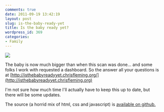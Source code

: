 ```yaml
---
comments: true
date: 2011-09-19 13:42:19
layout: post
slug: is-the-baby-ready-yet
title: Is the baby ready yet?
wordpress_id: 369
categories:
- Family
---
```


[![](http://www.chrisfleming.org/wp/wp-content/uploads/2011/09/scan_anom.jpg)](http://www.chrisfleming.org/family-2/is-the-baby-ready-yet/attachment/scan_anom/)

The baby is now much bigger than when this scan was done... and some folks I work with requested a dashboard. So the answer all your questions is at [http://isthebabyreadyyet.chrisfleming.org/](http://isthebabyreadyyet.chrisfleming.org)

I'm not sure how much time I'll actually have to keep this up to date, but there will be some updates.

The source (a horrid mix of html, css and javascript) is [available on github.](https://github.com/chrisfleming/IS-The-baby-ready-yet-)
